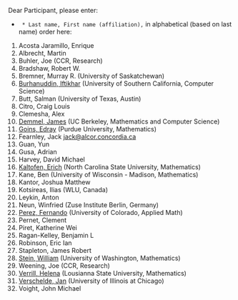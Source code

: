 
Dear Participant, please enter: 

   * ` * Last name, First name (affiliation),` in alphabetical (based on last name) order  here: 
1. Acosta Jaramillo, Enrique  
1. Albrecht, Martin  
1. Buhler, Joe (CCR, Research) 
1. Bradshaw, Robert W. 
1. Bremner, Murray R. (University of Saskatchewan) 
1. <a href="/IftikharBurhanuddin">Burhanuddin, Iftikhar</a> (University of Southern California, Computer Science) 
1. Butt, Salman (University of Texas, Austin) 
1. Citro, Craig Louis 
1. Clemesha, Alex  
1. <a class="http" href="http://www.cs.berkeley.edu/~demmel/">Demmel, James</a> (UC Berkeley, Mathematics and Computer Science) 
1. <a class="http" href="http://homepage.mac.com/ehgoins/">Goins, Edray</a> (Purdue University, Mathematics) 
1. Fearnley, Jack     <a href="mailto:jack@alcor.concordia.ca">jack@alcor.concordia.ca</a> 
1. Guan, Yun  
1. Gusa, Adrian 
1. Harvey, David Michael 
1. <a class="http" href="http://www.math.ncsu.edu/~kaltofen/index.html">Kaltofen, Erich</a> (North Carolina State University, Mathematics) 
1. Kane, Ben (University of Wisconsin - Madison, Mathematics) 
1. Kantor, Joshua Matthew 
1. Kotsireas, Ilias (WLU, Canada) 
1. Leykin, Anton  
1. Neun, Winfried (Zuse Institute Berlin, Germany) 
1. <a class="http" href="http://amath.colorado.edu/faculty/fperez/">Perez, Fernando</a> (University of Colorado, Applied Math) 
1. Pernet, Clement  
1. Piret, Katherine Wei 
1. Ragan-Kelley, Benjamin L 
1. Robinson, Eric Ian 
1. Stapleton, James Robert 
1. <a class="http" href="http://sage.math.washington.edu">Stein, William</a> (University of Washington, Mathematics) 
1. Weening, Joe (CCR, Research)  
1. <a class="http" href="http://www.math.lsu.edu/~verrill/">Verrill, Helena</a> (Lousianna State University, Mathematics) 
1. <a class="http" href="http://www.math.uic.edu/~jan">Verschelde, Jan</a> (University of Illinois at Chicago) 
1. Voight, John Michael 